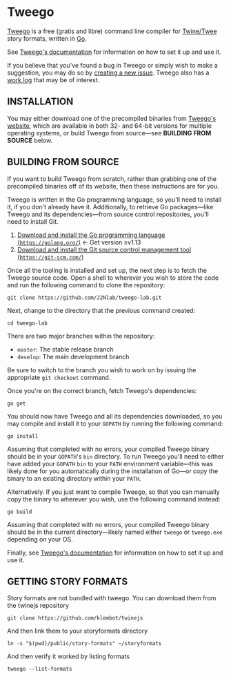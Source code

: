 # Tweego

[Tweego](http://www.motoslave.net/tweego/) is a free (gratis and libre) command line compiler for [Twine/Twee](http://twinery.org/) story formats, written in [Go](http://golang.org/).

See [Tweego's documentation](http://www.motoslave.net/tweego/docs/) for information on how to set it up and use it.

If you believe that you've found a bug in Tweego or simply wish to make a suggestion, you may do so by [creating a new issue](https://github.com/J2Nlab/tweego-lab/issues).  Tweego also has a [work log](https://github.com/J2Nlab/tweego-lab/projects/1) that may be of interest.

## INSTALLATION

You may either download one of the precompiled binaries from [Tweego's website](http://www.motoslave.net/tweego/), which are available in both 32- and 64-bit versions for multiple operating systems, or build Tweego from source—see **BUILDING FROM SOURCE** below.

## BUILDING FROM SOURCE

If you want to build Tweego from scratch, rather than grabbing one of the precompiled binaries off of its website, then these instructions are for you.

Tweego is written in the Go programming language, so you'll need to install it, if you don't already have it.  Additionally, to retrieve Go packages—like Tweego and its dependencies—from source control repositories, you'll need to install Git.

1. [Download and install the Go programming language (`https://golang.org/`)](https://golang.org/) ← Get version ≥v1.13
2. [Download and install the Git source control management tool (`https://git-scm.com/`)](https://git-scm.com/)

Once all the tooling is installed and set up, the next step is to fetch the Tweego source code.  Open a shell to wherever you wish to store the code and run the following command to clone the repository:

```
git clone https://github.com/J2Nlab/tweego-lab.git
```

Next, change to the directory that the previous command created:

```
cd tweego-lab
```

There are two major branches within the repository:

* `master`: The stable release branch
* `develop`: The main development branch

Be sure to switch to the branch you wish to work on by issuing the appropriate `git checkout` command.

Once you're on the correct branch, fetch Tweego's dependencies:

```
go get
```

You should now have Tweego and all its dependencies downloaded, so you may compile and install it to your `GOPATH` by running the following command:

```
go install
```

Assuming that completed with no errors, your compiled Tweego binary should be in your `GOPATH`'s `bin` directory.  To run Tweego you'll need to either have added your `GOPATH` `bin` to your `PATH` environment variable—this was likely done for you automatically during the installation of Go—or copy the binary to an existing directory within your `PATH`.

Alternatively.  If you just want to compile Tweego, so that you can manually copy the binary to wherever you wish, use the following command instead:

```
go build
```

Assuming that completed with no errors, your compiled Tweego binary should be in the current directory—likely named either `tweego` or `tweego.exe` depending on your OS.

Finally, see [Tweego's documentation](http://www.motoslave.net/tweego/docs/) for information on how to set it up and use it.

## GETTING STORY FORMATS

Story formats are not bundled with tweego. You can download them from the twinejs repository

    git clone https://github.com/klembot/twinejs

And then link them to your storyformats directory

    ln -s "$(pwd)/public/story-formats" ~/storyformats

And then verify it worked by listing formats

    tweego --list-formats

